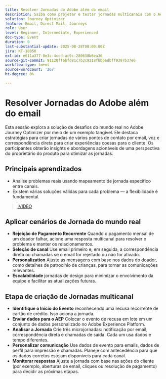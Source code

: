 ```yaml
---
title: Resolver Jornadas do Adobe além do email
description: Saiba como projetar e testar jornadas multicanais com o Adobe Journey Optimizer, usando perfis de teste, dados de eventos e cenários do mundo real para um engajamento ideal.
solution: Journey Optimizer
feature: Email, Direct Mail, Journeys
role: User
level: Beginner, Intermediate, Experienced
doc-type: Event
duration: 0
last-substantial-update: 2025-08-28T00:00:00Z
jira: KT-18850
exl-id: e611a377-0e3c-4ccd-ac9c-280638b6ea36
source-git-commit: 91120ff6bfd81c7b3c9218fbbb6dbff9397b37e6
workflow-type: tm+mt
source-wordcount: '267'
ht-degree: 0%

---
```


# Resolver Jornadas do Adobe além do email

Esta sessão explora a solução de desafios do mundo real no Adobe Journey Optimizer por meio de um exemplo tangível. Ele destaca estratégias para criar jornadas de vários pontos de contato por email, voz e correspondência direta para criar experiências coesas para o cliente. Os participantes obterão insights e abordagens acionáveis de uma perspectiva do proprietário do produto para otimizar as jornadas.

## Principais aprendizados

* Analise problemas reais usando mapeamento de jornada específico entre canais.
* Existem várias soluções válidas para cada problema — a flexibilidade é fundamental.

>[!VIDEO](https://video.tv.adobe.com/v/3471331/?learn=on&enablevpops)

## Aplicar cenários de Jornada do mundo real

* **Rejeição de Pagamento Recorrente** Quando o pagamento mensal de um doador falhar, acione uma resposta multicanal para resolver o problema e manter os relacionamentos.
* **Seleção de canal** Use email primeiro e, em seguida, a correspondência direta ou chamadas se o email for rejeitado ou não for ativado.
* **Personalization** Ajuste as mensagens com base nos dados do doador, como detalhes de patrocínio de crianças, para tornar as comunicações relevantes.
* **Escalabilidade** jornadas de design para minimizar o envolvimento da equipe e facilitar as atualizações futuras.

## Etapa de criação de Jornadas multicanal

* **Identifique o Início do Evento** reconhecendo uma recusa recorrente de cartão de crédito. Isso aciona a jornada.
* **Enviar dados para o AEP** Colocar o evento de recusa em lote em um conjunto de dados personalizado no Adobe Experience Platform.
* **Analisar a Jornada** Crie três microjornadas: notificação por email, correspondência direta e chamadas de saída. Cada um usa dados e tempo diferentes.
* **Personalizar comunicação** Use dados de evento para emails, dados de perfil para impressão e chamadas. Planeje com antecedência para que os dados corretos estejam disponíveis para cada canal.
* **Monitorar respostas** Ajuste a jornada com base nas ações do cliente (por exemplo, aberturas de email, cliques ou resolução de pagamento) para decidir as próximas etapas.
